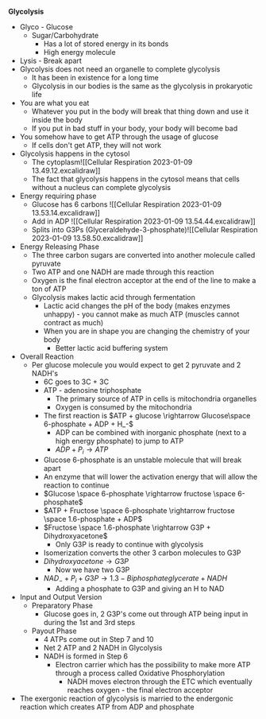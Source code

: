 **Glycolysis**
- Glyco - Glucose
	- Sugar/Carbohydrate	
		- Has a lot of stored energy in its bonds
		- High energy molecule
- Lysis - Break apart
- Glycolysis does not need an organelle to complete glycolysis
	- It has been in existence for a long time
	- Glycolysis in our bodies is the same as the glycolysis in prokaryotic life
- You are what you eat
	- Whatever you put in the body will break that thing down and use it inside the body
	- If you put in bad stuff in your body, your body will become bad
- You somehow have to get ATP through the usage of glucose
	- If cells don't get ATP, they will not work
- Glycolysis happens in the cytosol
	- The cytoplasm![[Cellular Respiration 2023-01-09 13.49.12.excalidraw]]
	- The fact that glycolysis happens in the cytosol means that cells without a nucleus can complete glycolysis
- Energy requiring phase
	- Glucose has 6 carbons ![[Cellular Respiration 2023-01-09 13.53.14.excalidraw]]
	- Add in ADP ![[Cellular Respiration 2023-01-09 13.54.44.excalidraw]]
	- Splits into G3Ps (Glyceraldehyde-3-phosphate)![[Cellular Respiration 2023-01-09 13.58.50.excalidraw]]
- Energy Releasing Phase
	- The three carbon sugars are converted into another molecule called pyruvate
	- Two ATP and one NADH are made through this reaction
	- Oxygen is the final electron acceptor at the end of the line to make a ton of ATP
	- Glycolysis makes lactic acid through fermentation
		- Lactic acid changes the pH of the body (makes enzymes unhappy) - you cannot make as much ATP (muscles cannot contract as much)
		- When you are in shape you are changing the chemistry of your body
			- Better lactic acid buffering system
- Overall Reaction
	- Per glucose molecule you would expect to get 2 pyruvate and 2 NADH's
		- 6C goes to 3C + 3C
		- ATP - adenosine triphosphate
			- The primary source of ATP in cells is mitochondria organelles
			- Oxygen is consumed by the mitochondria
		- The first reaction is $ATP + glucose \rightarrow  Glucose\space 6-phosphate + ADP + H_-$
			- ADP can be combined with inorganic phosphate (next to a high energy phosphate) to jump to ATP
			- $ADP + P_i \rightarrow ATP$
		- Glucose 6-phosphate is an unstable molecule that will break apart
		- An enzyme that will lower the activation energy that will allow the reaction to continue
		- $Glucose \space 6-phosphate \rightarrow fructose \space 6-phosphate$
		- $ATP + Fructose \space 6-phosphate \rightarrow fructose \space 1.6-phosphate + ADP$
		- $Fructose \space 1.6-phosphate \rightarrow G3P + Dihydroxyacetone$
			- Only G3P is ready to continue with glycolysis
		- Isomerization converts the other 3 carbon molecules to G3P
		- $Dihydroxyacetone \rightarrow G3P$
			- Now we have two G3P
		- $NAD_- + P_i + G3P \rightarrow 1.3-Biphosphateglycerate + NADH$
			- Adding a phosphate to G3P and giving an H to NAD 
- Input and Output Version
	- Preparatory Phase
		- Glucose goes in, 2 G3P's come out through ATP being input in during the 1st and 3rd steps
	- Payout Phase
		- 4 ATPs come out in Step 7 and 10
		- Net 2 ATP and 2 NADH in Glycolysis
		- NADH is formed in Step 6
			- Electron carrier which has the possibility to make more ATP through a process called Oxidative Phosphorylation
				- NADH moves electron through the ETC which eventually reaches oxygen - the final electron acceptor
- The exergonic reaction of glycolysis is married to the endergonic reaction which creates ATP from ADP and phosphate
